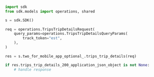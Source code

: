 <!-- Start SDK Example Usage -->
```python
import sdk
from sdk.models import operations, shared

s = sdk.SDK()
    
req = operations.TripsTripDetailsRequest(
    query_params=operations.TripsTripDetailsQueryParams(
        track_token="est",
    ),
)
    
res = s.two_for_mobile_app_optional_.trips_trip_details(req)

if res.trips_trip_details_200_application_json_object is not None:
    # handle response
```
<!-- End SDK Example Usage -->